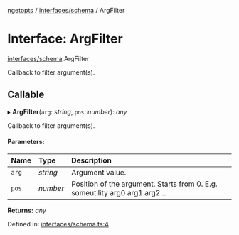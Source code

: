 [ngetopts](../README.md) / [interfaces/schema](../modules/interfaces_schema.md) / ArgFilter

# Interface: ArgFilter

[interfaces/schema](../modules/interfaces_schema.md).ArgFilter

Callback to filter argument(s).

## Callable

▸ **ArgFilter**(`arg`: _string_, `pos`: _number_): _any_

Callback to filter argument(s).

#### Parameters:

| Name  | Type     | Description                                                                 |
| :---- | :------- | :-------------------------------------------------------------------------- |
| `arg` | _string_ | Argument value.                                                             |
| `pos` | _number_ | Position of the argument. Starts from 0. E.g. someutility arg0 arg1 arg2... |

**Returns:** _any_

Defined in: [interfaces/schema.ts:4](https://github.com/prasadrajandran/ngetopts/blob/41ceb2b/src/interfaces/schema.ts#L4)

